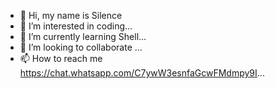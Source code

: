- 👋 Hi, my name is Silence
- 👀 I’m interested in coding...
- 🌱 I’m currently learning Shell...
- 💞️ I’m looking to collaborate  ...
- 📫 How to reach me https://chat.whatsapp.com/C7ywW3esnfaGcwFMdmpy9I...

<!---
musu10gj/musu10gj is a ✨ special ✨ repository because its `README.md` (this file) appears on your GitHub profile.
You can click the Preview link to take a look at your changes.
--->
